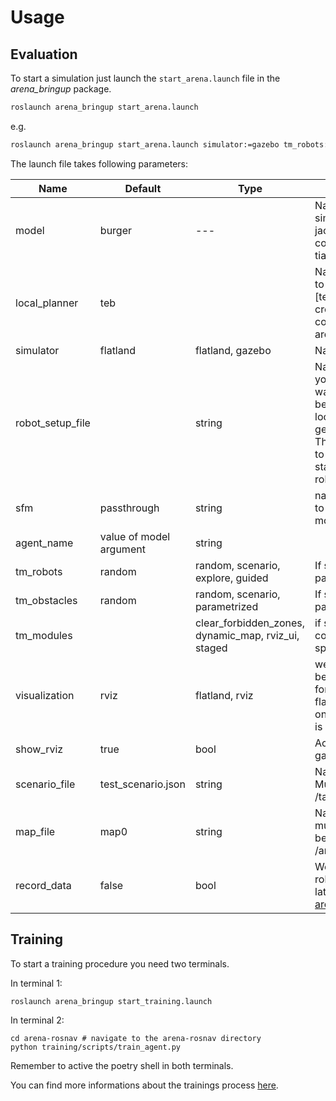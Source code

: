 # Usage

## Evaluation

To start a simulation just launch the `start_arena.launch` file in the _arena_bringup_ package.

```bash
roslaunch arena_bringup start_arena.launch
```
e.g.
```bash
roslaunch arena_bringup start_arena.launch simulator:=gazebo tm_robots:=scenario tm_obstacles:=random tm_modules:=staged model:=jackal map_file:=map_empty sfm:=spinny
```

The launch file takes following parameters:

| Name             | Default                 | Type             | Description                                                                                                                                                                                                         |
| ---------------- | ----------------------- | ---------------- | ------------------------------------------------------------------------------------------------------------------------------------------------------------------------------------------------------------------- |
| model            | burger                  | ---              | Name of the robot you want to simulate. currently [burger, jackal, ridgeback, agvota, rto, cob3, youbot, dingo, waffle, tiago,... ]                                                                                                                                                                             |
| local_planner    | teb                     |                  | Name of the planner you want to use. currently available: [teb, dwa, mpc, cadrl, crowdnav, rlca, aio, applr, cohan, dragon, lflh, sarl, trail, arena (ours), rosnav(ours)]                                                                                                                                                                                |
| simulator      | flatland                | flatland, gazebo | Name of the simulator                                                                                                                                                                                            |
| robot_setup_file |                         | string           | Name of the robot setup file you<br /> want to use. The file should be<br /> located in /task-generator/robot_setup/.<br /> This is only used if you want to <br /> start a simulation with multiple <br /> robots. |
| sfm      | passthrough                   | string             | name of your plugin <br /> to manipulate pedsim movements                                        |
| agent_name       | value of model argument | string           |                                                                                                                                                                                                                     |
| tm_robots        | random                  | random, scenario, explore, guided | If scenario: specify scenario path
| tm_obstacles     | random                  | random, scenario, parametrized    | If scenario: specify scenario path
| tm_modules       |                         | clear_forbidden_zones, dynamic_map, rviz_ui, staged                                      |   if staged: specify stages config path, if dynamic: specify map_file   |
| visualization    | rviz                    | flatland, rviz   | wether rviz or flatland should be used<br /> for visualization. Using flatland is<br /> only possible when flatland<br /> is selected as environment                                                                |
| show_rviz        | true                    | bool             | Activates rviz when using gazebo                                                                                                                                                                                    |
| scenario_file    | test_scenario.json      | string           | Name of the scenario file.<br /> Must be located in<br /> /task-generator/scenarios                                                                                                                                 |
| map_file         | map0                    | string           | Name of the map. The map must <br />be located in<br /> /arena_simulation_setup/maps                                                                                                                                |
| record_data      | false                   | bool             | Wether you want to record the<br /> robot data during the run for <br />later evaluations with the <br />[arena_evaluation](../packages/arena_evaluation.md) package.                                               |

## Training

To start a training procedure you need two terminals.

In terminal 1:

```
roslaunch arena_bringup start_training.launch
```

In terminal 2:

```
cd arena-rosnav # navigate to the arena-rosnav directory
python training/scripts/train_agent.py
```

Remember to active the poetry shell in both terminals.

You can find more informations about the trainings process [here](training.md).
